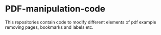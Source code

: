 # PDF-manipulation-code
This repositories contain code to modify different elements of pdf example removing pages, bookmarks and labels etc.
